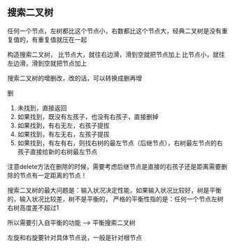 ## 搜索二叉树

任何一个节点，左树都比这个节点小，右数都比这个节点大，经典二叉树是没有重复值的，有重复值就压在一起

构造搜索二叉树，
比节点大，就往右边滑，滑到空就把节点加上
比节点小，就往左边滑，滑到空就把节点加上


搜索二叉树的增删改，改的话，可以转换成删再增

删
1. 未找到，直接返回
2. 如果找到，既没有左孩子，也没有右孩子，直接删掉
3. 如果找到，有右无左，右孩子提拔
4. 如果找到，有左无右，左孩子提拔
5. 如果找到，有左有右，则找右树的最左节点（后继节点），右树最左节点的右孩子直接给新的右树最左节点

注意delete方法在删除的时候，需要考虑后继节点是直接的右孩子还是距离需要删除的节点有一定距离的节点！

搜索二叉树的最大问题是：输入状况决定性能，如果输入状况比较好，树是平衡的，输入状况比较差，树不是平衡的，
严格的平衡性指的是：任何一个节点左树右树高度差不超过1

所以需要引入自平衡的功能
--> 平衡搜索二叉树


左旋和右旋要针对具体节点说，一般是针对根节点









